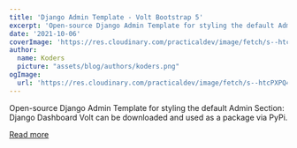 ```yaml
---
title: 'Django Admin Template - Volt Bootstrap 5'
excerpt: 'Open-source Django Admin Template for styling the default Admin Section: Django Dashboard Volt can be downloaded and used as a package via PyPi.'
date: '2021-10-06'
coverImage: 'https://res.cloudinary.com/practicaldev/image/fetch/s--htcPXPQ4--/c_imagga_scale,f_auto,fl_progressive,h_420,q_66,w_1000/https://dev-to-uploads.s3.amazonaws.com/uploads/articles/jniwtaeh4gubs99xwv47.gif'
author:
  name: Koders
  picture: "assets/blog/authors/koders.png"
ogImage:
  url: 'https://res.cloudinary.com/practicaldev/image/fetch/s--htcPXPQ4--/c_imagga_scale,f_auto,fl_progressive,h_420,q_66,w_1000/https://dev-to-uploads.s3.amazonaws.com/uploads/articles/jniwtaeh4gubs99xwv47.gif'
---
```


Open-source Django Admin Template for styling the default Admin Section: Django Dashboard Volt can be downloaded and used as a package via PyPi.

[Read more](https://dev.to/sm0ke/django-admin-template-volt-bootstrap-5-5bn3)
